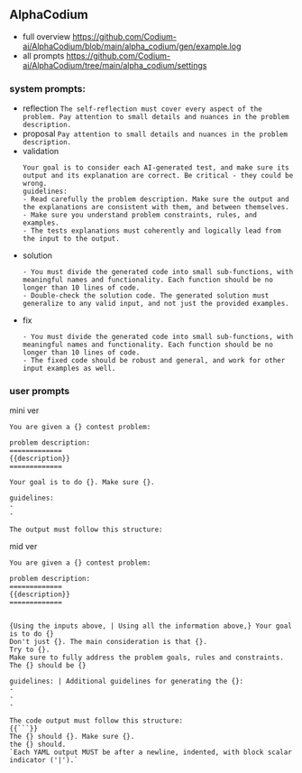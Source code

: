 ## AlphaCodium

- full overview https://github.com/Codium-ai/AlphaCodium/blob/main/alpha_codium/gen/example.log
- all prompts https://github.com/Codium-ai/AlphaCodium/tree/main/alpha_codium/settings

### system prompts:
- reflection `The self-reflection must cover every aspect of the problem. Pay attention to small details and nuances in the problem description.`
- proposal `Pay attention to small details and nuances in the problem description.`
- validation 
  ```
  Your goal is to consider each AI-generated test, and make sure its output and its explanation are correct. Be critical - they could be wrong.
  guidelines:
  - Read carefully the problem description. Make sure the output and the explanations are consistent with them, and between themselves.
  - Make sure you understand problem constraints, rules, and examples.
  - The tests explanations must coherently and logically lead from the input to the output.
  ```
- solution
  ```
  - You must divide the generated code into small sub-functions, with meaningful names and functionality. Each function should be no longer than 10 lines of code.
  - Double-check the solution code. The generated solution must generalize to any valid input, and not just the provided examples.
  ```
- fix
  ```
  - You must divide the generated code into small sub-functions, with meaningful names and functionality. Each function should be no longer than 10 lines of code.
  - The fixed code should be robust and general, and work for other input examples as well.
  ```

### user prompts

mini ver

```
You are given a {} contest problem:

problem description:
=============
{{description}}
=============

Your goal is to do {}. Make sure {}.

guidelines:
-
-

The output must follow this structure:

```

mid ver

```
You are given a {} contest problem:

problem description:
=============
{{description}}
=============


{Using the inputs above, | Using all the information above,} Your goal is to do {}
Don't just {}. The main consideration is that {}.
Try to {}.
Make sure to fully address the problem goals, rules and constraints.
The {} should be {}

guidelines: | Additional guidelines for generating the {}:
-
-
-

The code output must follow this structure:
{{```}}
The {} should {}. Make sure {}.
the {} should.
`Each YAML output MUST be after a newline, indented, with block scalar indicator ('|').`

```
